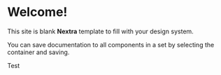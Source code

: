 # Welcome!

This site is blank **Nextra** template to fill with your design system.


You can save documentation to all components in a set by selecting the container and saving.


Test


